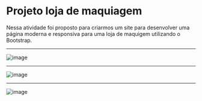 # Projeto loja de maquiagem
Nessa atividade foi proposto para criarmos um site para desenvolver uma página moderna e responsiva para uma loja de maquigem utilizando o Bootstrap.
_________________________________________________________________________________________

![image](https://github.com/user-attachments/assets/26769f49-a929-467b-8454-27046fd0bacb)
_________________________________________________________________________________________

![image](https://github.com/user-attachments/assets/a467397c-23dc-4735-a16d-21c75df38eb0)
__________________________________________________________________________________________

![image](https://github.com/user-attachments/assets/4a17a609-072d-4c1c-92d0-579ae96f93d7)

